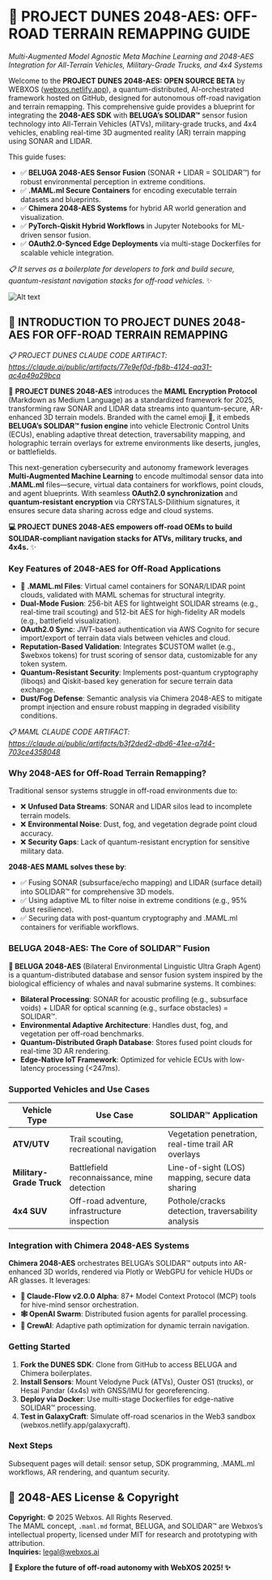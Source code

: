 # 🐪 PROJECT DUNES 2048-AES: OFF-ROAD TERRAIN REMAPPING GUIDE  
*Multi-Augmented Model Agnostic Meta Machine Learning and 2048-AES Integration for All-Terrain Vehicles, Military-Grade Trucks, and 4x4 Systems*  

Welcome to the **PROJECT DUNES 2048-AES: OPEN SOURCE BETA** by WEBXOS ([webxos.netlify.app](https://webxos.netlify.app)), a quantum-distributed, AI-orchestrated framework hosted on GitHub, designed for autonomous off-road navigation and terrain remapping. This comprehensive guide provides a blueprint for integrating the **2048-AES SDK** with **BELUGA’s SOLIDAR™** sensor fusion technology into All-Terrain Vehicles (ATVs), military-grade trucks, and 4x4 vehicles, enabling real-time 3D augmented reality (AR) terrain mapping using SONAR and LIDAR.  

This guide fuses:  
- ✅ **BELUGA 2048-AES Sensor Fusion** (SONAR + LIDAR = SOLIDAR™) for robust environmental perception in extreme conditions.  
- ✅ **.MAML.ml Secure Containers** for encoding executable terrain datasets and blueprints.  
- ✅ **Chimera 2048-AES Systems** for hybrid AR world generation and visualization.  
- ✅ **PyTorch-Qiskit Hybrid Workflows** in Jupyter Notebooks for ML-driven sensor fusion.  
- ✅ **OAuth2.0-Synced Edge Deployments** via multi-stage Dockerfiles for scalable vehicle integration.  

*📋 It serves as a boilerplate for developers to fork and build secure, quantum-resistant navigation stacks for off-road vehicles.* ✨  

![Alt text](./dunes-offroad.jpeg)  

## 🐪 INTRODUCTION TO PROJECT DUNES 2048-AES FOR OFF-ROAD TERRAIN REMAPPING  

*📋 PROJECT DUNES CLAUDE CODE ARTIFACT: https://claude.ai/public/artifacts/77e9ef0d-fb8b-4124-aa31-ac4a49a29bca*  

🐪 **PROJECT DUNES 2048-AES** introduces the **MAML Encryption Protocol** (Markdown as Medium Language) as a standardized framework for 2025, transforming raw SONAR and LIDAR data streams into quantum-secure, AR-enhanced 3D terrain models. Branded with the camel emoji 🐪, it embeds **BELUGA’s SOLIDAR™ fusion engine** into vehicle Electronic Control Units (ECUs), enabling adaptive threat detection, traversability mapping, and holographic terrain overlays for extreme environments like deserts, jungles, or battlefields.  

This next-generation cybersecurity and autonomy framework leverages **Multi-Augmented Machine Learning** to encode multimodal sensor data into **.MAML.ml** files—secure, virtual data containers for workflows, point clouds, and agent blueprints. With seamless **OAuth2.0 synchronization** and **quantum-resistant encryption** via CRYSTALS-Dilithium signatures, it ensures secure data sharing across edge and cloud systems.  

**💻 PROJECT DUNES 2048-AES empowers off-road OEMs to build SOLIDAR-compliant navigation stacks for ATVs, military trucks, and 4x4s.** ✨  

### Key Features of 2048-AES for Off-Road Applications  
- 📜 **.MAML.ml Files**: Virtual camel containers for SONAR/LIDAR point clouds, validated with MAML schemas for structural integrity.  
- **Dual-Mode Fusion**: 256-bit AES for lightweight SOLIDAR streams (e.g., real-time trail scouting) and 512-bit AES for high-fidelity AR models (e.g., battlefield visualization).  
- **OAuth2.0 Sync**: JWT-based authentication via AWS Cognito for secure import/export of terrain data vials between vehicles and cloud.  
- **Reputation-Based Validation**: Integrates $CUSTOM wallet (e.g., $webxos tokens) for trust scoring of sensor data, customizable for any token system.  
- **Quantum-Resistant Security**: Implements post-quantum cryptography (liboqs) and Qiskit-based key generation for secure terrain data exchange.  
- **Dust/Fog Defense**: Semantic analysis via Chimera 2048-AES to mitigate prompt injection and ensure robust mapping in degraded visibility conditions.  

*📋 MAML CLAUDE CODE ARTIFACT: https://claude.ai/public/artifacts/b3f2ded2-dbd6-41ee-a7d4-703ce4358048*  

### Why 2048-AES for Off-Road Terrain Remapping?  
Traditional sensor systems struggle in off-road environments due to:  
- ❌ **Unfused Data Streams**: SONAR and LIDAR silos lead to incomplete terrain models.  
- ❌ **Environmental Noise**: Dust, fog, and vegetation degrade point cloud accuracy.  
- ❌ **Security Gaps**: Lack of quantum-resistant encryption for sensitive military data.  

**2048-AES MAML solves these by**:  
- ✅ Fusing SONAR (subsurface/echo mapping) and LIDAR (surface detail) into SOLIDAR™ for comprehensive 3D models.  
- ✅ Using adaptive ML to filter noise in extreme conditions (e.g., 95% dust resilience).  
- ✅ Securing data with post-quantum cryptography and .MAML.ml containers for verifiable workflows.  

### BELUGA 2048-AES: The Core of SOLIDAR™ Fusion  
**🐋 BELUGA 2048-AES** (Bilateral Environmental Linguistic Ultra Graph Agent) is a quantum-distributed database and sensor fusion system inspired by the biological efficiency of whales and naval submarine systems. It combines:  
- **Bilateral Processing**: SONAR for acoustic profiling (e.g., subsurface voids) + LIDAR for optical scanning (e.g., surface obstacles) = SOLIDAR™.  
- **Environmental Adaptive Architecture**: Handles dust, fog, and vegetation per off-road benchmarks.  
- **Quantum-Distributed Graph Database**: Stores fused point clouds for real-time 3D AR rendering.  
- **Edge-Native IoT Framework**: Optimized for vehicle ECUs with low-latency processing (<247ms).  

### Supported Vehicles and Use Cases  
| Vehicle Type | Use Case | SOLIDAR™ Application |  
|--------------|----------|----------------------|  
| **ATV/UTV** | Trail scouting, recreational navigation | Vegetation penetration, real-time trail AR overlays |  
| **Military-Grade Truck** | Battlefield reconnaissance, mine detection | Line-of-sight (LOS) mapping, secure data sharing |  
| **4x4 SUV** | Off-road adventure, infrastructure inspection | Pothole/cracks detection, traversability analysis |  

### Integration with Chimera 2048-AES Systems  
**Chimera 2048-AES** orchestrates BELUGA’s SOLIDAR™ outputs into AR-enhanced 3D worlds, rendered via Plotly or WebGPU for vehicle HUDs or AR glasses. It leverages:  
- **🐝 Claude-Flow v2.0.0 Alpha**: 87+ Model Context Protocol (MCP) tools for hive-mind sensor orchestration.  
- **🕸️ OpenAI Swarm**: Distributed fusion agents for parallel processing.  
- **🤖 CrewAI**: Adaptive path optimization for dynamic terrain navigation.  

### Getting Started  
1. **Fork the DUNES SDK**: Clone from GitHub to access BELUGA and Chimera boilerplates.  
2. **Install Sensors**: Mount Velodyne Puck (ATVs), Ouster OS1 (trucks), or Hesai Pandar (4x4s) with GNSS/IMU for georeferencing.  
3. **Deploy via Docker**: Use multi-stage Dockerfiles for edge-native SOLIDAR™ processing.  
4. **Test in GalaxyCraft**: Simulate off-road scenarios in the Web3 sandbox (webxos.netlify.app/galaxycraft).  

### Next Steps  
Subsequent pages will detail: sensor setup, SDK programming, .MAML.ml workflows, AR rendering, and quantum security.  

## 📜 2048-AES License & Copyright  
**Copyright:** © 2025 Webxos. All Rights Reserved.  
The MAML concept, `.maml.md` format, BELUGA, and SOLIDAR™ are Webxos’s intellectual property, licensed under MIT for research and prototyping with attribution.  
**Inquiries:** legal@webxos.ai  

**🐪 Explore the future of off-road autonomy with WebXOS 2025! ✨**